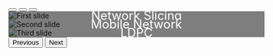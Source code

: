 <!DOCTYPE html>
<html lang="ko">
<head>
    <meta charset="UTF-8">
    <meta name="viewport" content="width=device-width, initial-scale=1.0">
    <title>My Hugo Site</title>

<!-- Bootstrap CSS -->
<link href="https://cdn.jsdelivr.net/npm/bootstrap@5.3.0-alpha1/dist/css/bootstrap.min.css" rel="stylesheet">
    <style>
        .carousel-control-prev-icon,
        .carousel-control-next-icon {
            background-color: black; 
        }
        .carousel-item {
            position: relative;
        }
        .overlay {
            position: absolute;
            top: 0;
            left: 0;
            right: 0;
            bottom: 0;
            background-color: rgba(0, 0, 0, 0.5);
            display: flex;
            align-items: center;
            justify-content: center;
            color: white;
            font-size: 1.5rem; 
            text-align: center;
        }
    </style>    
</head>
<body>
<!-- 이미지 슬라이더 추가 -->
<div id="carouselExampleIndicators" class="carousel slide" data-bs-ride="carousel">
    <div class="carousel-indicators">
        <button type="button" data-bs-target="#carouselExampleIndicators" data-bs-slide-to="0" class="active" aria-current="true" aria-label="Slide 1"></button>
        <button type="button" data-bs-target="#carouselExampleIndicators" data-bs-slide-to="1" aria-label="Slide 2"></button>
        <button type="button" data-bs-target="#carouselExampleIndicators" data-bs-slide-to="2" aria-label="Slide 3"></button>
    </div>
    <div class="carousel-inner">
        <div class="carousel-item active">
            <img src="image2.jpg" class="d-block w-100" alt="First slide">
            <div class="overlay">Network Slicing</div>
        </div>
        <div class="carousel-item">
            <img src="image3.jpg" class="d-block w-100" alt="Second slide">
            <div class="overlay">Mobile Network</div>
        </div>
        <div class="carousel-item">
            <img src="image4.jpg" class="d-block w-100" alt="Third slide">
            <div class="overlay">LDPC</div>
        </div>
    </div>
    <button class="carousel-control-prev" type="button" data-bs-target="#carouselExampleIndicators" data-bs-slide="prev">
        <span class="carousel-control-prev-icon" aria-hidden="true"></span>
        <span class="visually-hidden">Previous</span>
    </button>
    <button class="carousel-control-next" type="button" data-bs-target="#carouselExampleIndicators" data-bs-slide="next">
        <span class="carousel-control-next-icon" aria-hidden="true"></span>
        <span class="visually-hidden">Next</span>
    </button>
</div>

<!-- Bootstrap JS -->
<script src="https://cdn.jsdelivr.net/npm/bootstrap@5.3.0-alpha1/dist/js/bootstrap.bundle.min.js"></script>
</body>
</html>
